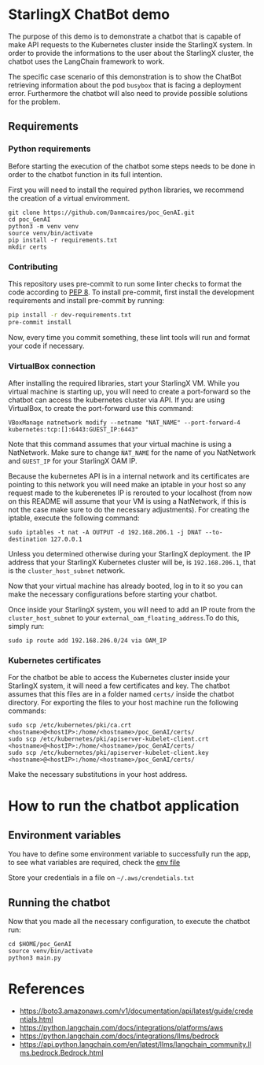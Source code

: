 # StarlingX ChatBot demo

The purpose of this demo is to demonstrate a chatbot that is capable of make
API requests to the Kubernetes cluster inside the StarlingX system. In order to
provide the informations to the user about the StarlingX cluster, the chatbot
uses the LangChain framework to work.

The specific case scenario of this demonstration is to show the ChatBot
retrieving information about the pod `busybox` that is facing a deployment error.
Furthermore the chatbot will also need to provide possible solutions for the
problem.

## Requirements

### Python requirements

Before starting the execution of the chatbot some steps needs to be done in
order to the chatbot function in its full intention.

First you will need to install the required python libraries, we recommend the
creation of a virtual enviromment.

```shell
git clone https://github.com/Danmcaires/poc_GenAI.git
cd poc_GenAI
python3 -m venv venv
source venv/bin/activate
pip install -r requirements.txt
mkdir certs
```

### Contributing

This repository uses pre-commit to run some linter checks to format the code
according to [PEP 8](https://peps.python.org/pep-0008/). To install pre-commit,
first install the development requirements and install pre-commit by running:

```bash
pip install -r dev-requirements.txt
pre-commit install
```

Now, every time you commit something, these lint tools will run and format your
code if necessary.

### VirtualBox connection

After installing the required libraries, start your StarlingX VM. While you
virtual machine is starting up, you will need to create a port-forward so the
chatbot can access the kubernetes cluster via API. If you are using VirtualBox,
to create the port-forward use this command:

```shell
VBoxManage natnetwork modify --netname "NAT_NAME" --port-forward-4 kubernetes:tcp:[]:6443:GUEST_IP:6443"
```

Note that this command assumes that your virtual machine is using a NatNetwork.
Make sure to change `ǸAT_NAME` for the name of you NatNetwork and `GUEST_IP`
for your StarlingX OAM IP.

Because the kubernetes API is in a internal network and its certificates are
pointing to this network you will need make an iptable in your host so any
request made to the kuberenetes IP is rerouted to your localhost (from now on
this README will assume that your VM is using a NatNetwork, if this is not the
case make sure to do the necessary adjustments). For creating the iptable,
execute the following command:

```shell
sudo iptables -t nat -A OUTPUT -d 192.168.206.1 -j DNAT --to-destination 127.0.0.1
```

Unless you determined otherwise during your StarlingX deployment. the IP address
that your StarlingX Kubernetes cluster will be, is `192.168.206.1`, that is the
`cluster_host_subnet` network.

Now that your virtual machine has already booted, log in to it so you can make
the necessary configurations before starting your chatbot.

Once inside your StarlingX system, you will need to add an IP route from the
`cluster_host_subnet` to your `external_oam_floating_address`.To do this, simply
run:

```shell
sudo ip route add 192.168.206.0/24 via OAM_IP
```

### Kubernetes certificates

For the chatbot be able to access the Kubernetes cluster inside your StarlingX
system, it will need a few certificates and key. The chatbot assumes that this
files are in a folder named `certs/` inside the chatbot directory. For exporting
the files to your host machine run the following commands:

```shell
sudo scp /etc/kubernetes/pki/ca.crt <hostname>@<hostIP>:/home/<hostname>/poc_GenAI/certs/
sudo scp /etc/kubernetes/pki/apiserver-kubelet-client.crt <hostname>@<hostIP>:/home/<hostname>/poc_GenAI/certs/
sudo scp /etc/kubernetes/pki/apiserver-kubelet-client.key <hostname>@<hostIP>:/home/<hostname>/poc_GenAI/certs/
```

Make the necessary substitutions in your host address.

# How to run the chatbot application

## Environment variables

You have to define some environment variable to successfully run the app,
to see what variables are required, check the [env file](.env)

Store your credentials in a file on `~/.aws/crendetials.txt`

## Running the chatbot

Now that you made all the necessary configuration, to execute the chatbot run:

```shell
cd $HOME/poc_GenAI
source venv/bin/activate
python3 main.py
```

# References

- https://boto3.amazonaws.com/v1/documentation/api/latest/guide/credentials.html
- https://python.langchain.com/docs/integrations/platforms/aws
- https://python.langchain.com/docs/integrations/llms/bedrock
- https://api.python.langchain.com/en/latest/llms/langchain_community.llms.bedrock.Bedrock.html
